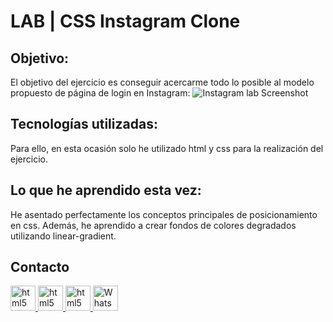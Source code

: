 # LAB | CSS Instagram Clone

## Objetivo:

El objetivo del ejercicio es conseguir acercarme todo lo posible al modelo propuesto de página de login en Instagram:
![Instagram lab Screenshot](https://i.imgur.com/DQ9fk1u.png)

## Tecnologías utilizadas:

Para ello, en esta ocasión solo he utilizado html y css para la realización del ejercicio.

## Lo que he aprendido esta vez:

He asentado perfectamente los conceptos principales de posicionamiento en css.
Además, he aprendido a crear fondos de colores degradados utilizando linear-gradient.

## Contacto

<a href="https://www.gonzalo.pro/" target="_blank" rel="noreferrer"> <img src="https://gonzalo.pro/assets/images/Favicon.jpg" alt="html5" width="40" height="40"/> </a>
<a href="https://www.linkedin.com/in/gonzalo-garcia-dev/" target="_blank" rel="noreferrer"> <img src="https://upload.wikimedia.org/wikipedia/commons/thumb/c/ca/LinkedIn_logo_initials.png/640px-LinkedIn_logo_initials.png" alt="html5" width="40" height="40"/> </a>
<a href="mailto:contacto@gonzalo.pro" target="_blank" rel="noreferrer"> <img src="https://cdn.icon-icons.com/icons2/2631/PNG/512/gmail_new_logo_icon_159149.png" alt="html5" width="40" height="40"/> </a>
<a href="https://wa.me/34644706323"><img src="https://upload.wikimedia.org/wikipedia/commons/thumb/6/6b/WhatsApp.svg/2044px-WhatsApp.svg.png" alt="WhatsApp" width="40" height="40"> </a>
